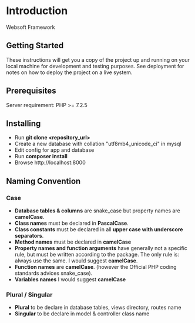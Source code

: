 # Introduction

Websoft Framework


## Getting Started

These instructions will get you a copy of the project up and running on your local machine for development and testing purposes. See deployment for notes on how to deploy the project on a live system.


## Prerequisites

Server requirement: 
PHP >= 7.2.5


## Installing

* Run **git clone <repository_url>**
* Create a new database with collation "utf8mb4_unicode_ci" in mysql
* Edit config for app and database
* Run **composer install**
* Browse http://localhost:8000


## Naming Convention

### Case

* **Database tables & columns** are snake_case but property names are **camelCase**.
* **Class names** must be declared in **PascalCase**.
* **Class constants** must be declared in all **upper case with underscore separators**.
* **Method names** must be declared in **camelCase**
* **Property names and function arguments** have generally not a specific rule, but must be written according to the package. The only rule is: always use the same. I would suggest **camelCase**.
* **Function names** are **camelCase**. (however the Official PHP coding standards advices snake_case).
* **Variables names** I would suggest **camelCase**

### Plural / Singular

* **Plural** to be declare in database tables, views directory, routes name
* **Singular** to be declare in model & controller class name
